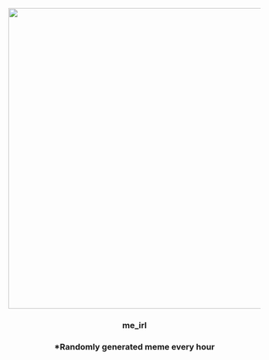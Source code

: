 <p align="center">
        <img src="https://i.redd.it/fiwarcqnlqt81.jpg" width="600" height="600">
        </p>
        <h3 align="center">me_irl</h3>
        <h3 align="center">*Randomly generated meme every hour</h3>
    